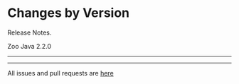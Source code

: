 Changes by Version
==================
Release Notes.

Zoo Java 2.2.0

------------------

------------------
All issues and pull requests are [here](https://github.com/zooconfig/zoo-java/milestone/2?closed=1)